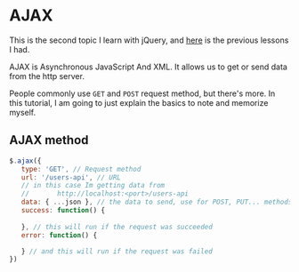 # AJAX

This is the second topic I learn with jQuery, and [here](https://github.com/iwashun22/jQuery) is the previous lessons I had.

AJAX is Asynchronous JavaScript And XML. It allows us to get or send data from the http server.

People commonly use `GET` and `POST` request method, but there's more.
In this tutorial, I am going to just explain the basics to note and memorize myself.

## AJAX method

```js
$.ajax({
   type: 'GET', // Request method
   url: '/users-api', // URL 
   // in this case Im getting data from 
   //       http://localhost:<port>/users-api
   data: { ...json }, // the data to send, use for POST, PUT... methods
   success: function() {
      
   }, // this will run if the request was succeeded
   error: function() {

   } // and this will run if the request was failed
})
```